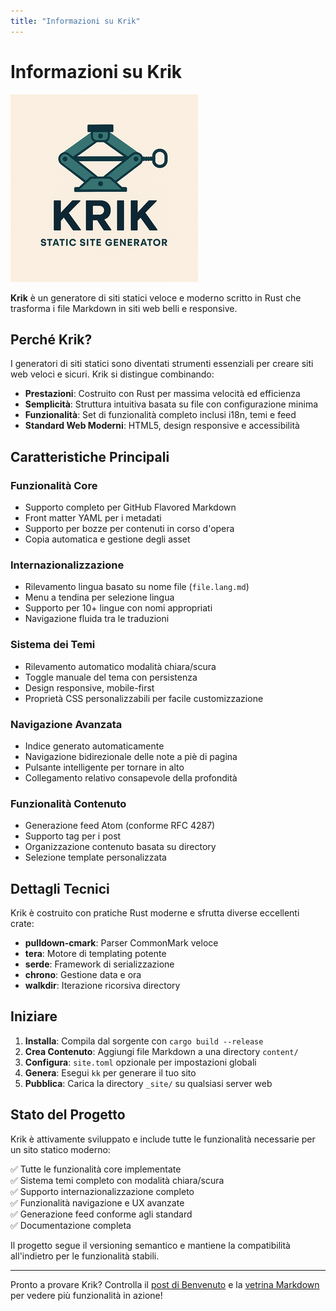 ```yaml
---
title: "Informazioni su Krik"
---
```


# Informazioni su Krik

![Krik logo](../images/krik.png)

**Krik** è un generatore di siti statici veloce e moderno scritto in Rust che
trasforma i file Markdown in siti web belli e responsive.

## Perché Krik?

I generatori di siti statici sono diventati strumenti essenziali per creare siti
web veloci e sicuri. Krik si distingue combinando:

- **Prestazioni**: Costruito con Rust per massima velocità ed efficienza
- **Semplicità**: Struttura intuitiva basata su file con configurazione minima
- **Funzionalità**: Set di funzionalità completo inclusi i18n, temi e feed
- **Standard Web Moderni**: HTML5, design responsive e accessibilità

## Caratteristiche Principali

### Funzionalità Core

- Supporto completo per GitHub Flavored Markdown
- Front matter YAML per i metadati
- Supporto per bozze per contenuti in corso d'opera
- Copia automatica e gestione degli asset

### Internazionalizzazione

- Rilevamento lingua basato su nome file (`file.lang.md`)
- Menu a tendina per selezione lingua
- Supporto per 10+ lingue con nomi appropriati
- Navigazione fluida tra le traduzioni

### Sistema dei Temi

- Rilevamento automatico modalità chiara/scura
- Toggle manuale del tema con persistenza
- Design responsive, mobile-first
- Proprietà CSS personalizzabili per facile customizzazione

### Navigazione Avanzata

- Indice generato automaticamente
- Navigazione bidirezionale delle note a piè di pagina
- Pulsante intelligente per tornare in alto
- Collegamento relativo consapevole della profondità

### Funzionalità Contenuto

- Generazione feed Atom (conforme RFC 4287)
- Supporto tag per i post
- Organizzazione contenuto basata su directory
- Selezione template personalizzata

## Dettagli Tecnici

Krik è costruito con pratiche Rust moderne e sfrutta diverse eccellenti crate:

- **pulldown-cmark**: Parser CommonMark veloce
- **tera**: Motore di templating potente
- **serde**: Framework di serializzazione
- **chrono**: Gestione data e ora
- **walkdir**: Iterazione ricorsiva directory

## Iniziare

1. **Installa**: Compila dal sorgente con `cargo build --release`
2. **Crea Contenuto**: Aggiungi file Markdown a una directory `content/`
3. **Configura**: `site.toml` opzionale per impostazioni globali
4. **Genera**: Esegui `kk` per generare il tuo sito
5. **Pubblica**: Carica la directory `_site/` su qualsiasi server web

## Stato del Progetto

Krik è attivamente sviluppato e include tutte le funzionalità necessarie per un
sito statico moderno:

✅ Tutte le funzionalità core implementate  
✅ Sistema temi completo con modalità chiara/scura  
✅ Supporto internazionalizzazione completo  
✅ Funzionalità navigazione e UX avanzate  
✅ Generazione feed conforme agli standard  
✅ Documentazione completa

Il progetto segue il versioning semantico e mantiene la compatibilità
all'indietro per le funzionalità stabili.

---

Pronto a provare Krik? Controlla il [post di Benvenuto](../posts/welcome.html) e
la [vetrina Markdown](../posts/markdown-showcase.html) per vedere più
funzionalità in azione!

